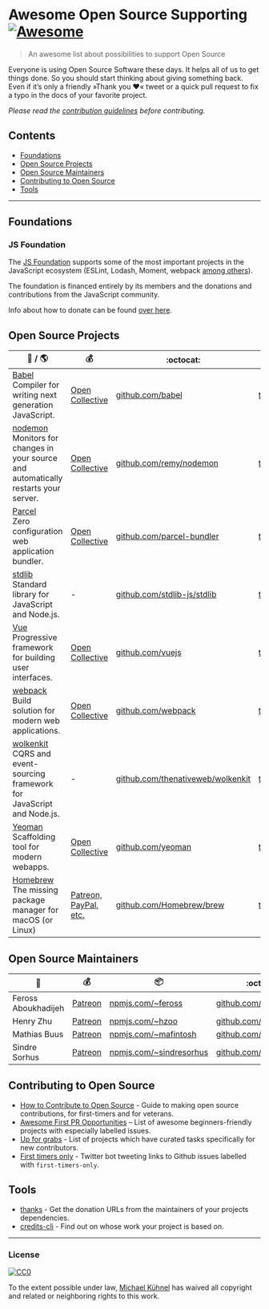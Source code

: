 # Awesome Open Source Supporting [![Awesome](https://cdn.rawgit.com/sindresorhus/awesome/d7305f38d29fed78fa85652e3a63e154dd8e8829/media/badge.svg)](https://github.com/sindresorhus/awesome)

> An awesome list about possibilities to support Open Source

Everyone is using Open Source Software these days. It helps all of us to get things done. So you should start thinking about giving something back. Even if it’s only a friendly »Thank you ❤️« tweet or a quick pull request to fix a typo in the docs of your favorite project.

*Please read the [contribution guidelines](.github/contributing.md) before contributing.*

<!-- START doctoc generated TOC please keep comment here to allow auto update -->
<!-- DON'T EDIT THIS SECTION, INSTEAD RE-RUN doctoc TO UPDATE -->
## Contents

- [Foundations](#foundations)
- [Open Source Projects](#open-source-projects)
- [Open Source Maintainers](#open-source-maintainers)
- [Contributing to Open Source](#contributing-to-open-source)
- [Tools](#tools)

<!-- END doctoc generated TOC please keep comment here to allow auto update -->

---

## Foundations

### JS Foundation

The [JS Foundation](https://js.foundation/) supports some of the most important projects in the JavaScript ecosystem (ESLint, Lodash, Moment, webpack [among others](https://js.foundation/community/projects)). 

The foundation is financed entirely by its members and the donations and contributions from the JavaScript community.

Info about how to donate can be found [over here](https://js.foundation/about/donate).

## Open Source Projects 

| 📛 / 🌎 | 💰 | :octocat: | ✍️ |
| -------------- | ------------ | ------------ | ------- |
| [Babel](https://babeljs.io/) <br> Compiler for writing next generation JavaScript.| [Open Collective](https://opencollective.com/babel) | [github.com/babel](https://github.com/babel) | [twitter.com/babeljs](https://twitter.com/babeljs) |
| [nodemon](http://nodemon.io/) <br> Monitors for changes in your source and automatically restarts your server. | [Open Collective](https://opencollective.com/nodemon) | [github.com/remy/nodemon](https://github.com/remy/nodemon) | [twitter.com/rem](https://twitter.com/rem) |
| [Parcel](https://parceljs.org/) <br> Zero configuration web application bundler. | [Open Collective](https://opencollective.com/parcel) | [github.com/parcel-bundler](https://github.com/parcel-bundler/parcel) | [twitter.com/parceljs](https://twitter.com/parceljs) |
| [stdlib](https://stdlib.io) <br> Standard library for JavaScript and Node.js. | - | [github.com/stdlib-js/stdlib](https://github.com/stdlib-js/stdlib) | [twitter.com/stdlibjs](https://twitter.com/stdlibjs) |
| [Vue](https://vuejs.org/) <br> Progressive framework for building user interfaces. | [Open Collective](https://opencollective.com/vuejs) | [github.com/vuejs](https://github.com/vuejs) | [twitter.com/vuejs](https://twitter.com/vuejs) |
| [webpack](https://webpack.js.org/) <br> Build solution for modern web applications. | [Open Collective](https://opencollective.com/webpack) | [github.com/webpack](https://github.com/webpack) | [twitter.com/webpack](https://twitter.com/webpack) |
| [wolkenkit](https://www.wolkenkit.io/) <br> CQRS and event-sourcing framework for JavaScript and Node.js. | - | [github.com/thenativeweb/wolkenkit](https://github.com/thenativeweb/wolkenkit) | [twitter.com/thenativeweb](https://twitter.com/thenativeweb) |
| [Yeoman](http://yeoman.io/) <br> Scaffolding tool for modern webapps. | [Open Collective](https://opencollective.com/yeoman) | [github.com/yeoman](https://github.com/yeoman) | [twitter.com/yeoman](https://twitter.com/yeoman) |
| [Homebrew](https://brew.sh/) <br> The missing package manager for macOS (or Linux) | [Patreon, PayPal, etc.](https://github.com/Homebrew/brew#Donations) | [github.com/Homebrew/brew](https://github.com/Homebrew/brew) | [twitter.com/machomebrew](https://twitter.com/machomebrew?lang=de) | 

## Open Source Maintainers

| 📛  | 💰 | 📦 | :octocat: | ✍️ |
| ------| ------------ | --------- | --------- | ----- |
| Feross Aboukhadijeh | [Patreon](https://www.patreon.com/feross) | [npmjs.com/~feross](https://www.npmjs.com/~feross) | [github.com/feross](https://github.com/feross) | [twitter.com/feross](https://twitter.com/feross) |
| Henry Zhu | [Patreon](https://www.patreon.com/henryzhu) | [npmjs.com/~hzoo](https://www.npmjs.com/~hzoo) | [github.com/hzoo](https://github.com/hzoo) | [twitter.com/left_pad](https://twitter.com/left_pad) |
| Mathias Buus | [Patreon](https://www.patreon.com/mafintosh) | [npmjs.com/~mafintosh](https://www.npmjs.com/~mafintosh) | [github.com/mafintosh](https://github.com/mafintosh) | [twitter.com/mafintosh](https://twitter.com/mafintosh) |
| Sindre Sorhus | [Patreon](https://www.patreon.com/sindresorhus) | [npmjs.com/~sindresorhus](https://www.npmjs.com/~sindresorhus) | [github.com/sindresorhus](https://github.com/sindresorhus) | [twitter.com/sindresorhus](https://twitter.com/sindresorhus) |

## Contributing to Open Source

- [How to Contribute to Open Source](https://opensource.guide/how-to-contribute/) -  Guide to making open source contributions, for first-timers and for veterans.
- [Awesome First PR Opportunities](https://github.com/MunGell/awesome-for-beginners) – 
List of awesome beginners-friendly projects with especially labelled issues. 
- [Up for grabs](http://up-for-grabs.net/) - List of projects which have curated tasks specifically for new contributors.
- [First timers only](https://twitter.com/first_tmrs_only) - Twitter bot tweeting links to  Github issues labelled with `first-timers-only`.

## Tools

- [thanks](https://github.com/feross/thanks) - Get the donation URLs from the maintainers of your projects dependencies.
- [credits-cli](https://github.com/stefanjudis/credits-cli) - Find out on whose work your project is based on.

---

### License

[![CC0](http://mirrors.creativecommons.org/presskit/buttons/88x31/svg/cc-zero.svg)](https://creativecommons.org/publicdomain/zero/1.0/)

To the extent possible under law, [Michael Kühnel](https://michael-kuehnel.de/) has waived all copyright and related or neighboring rights to this work.

